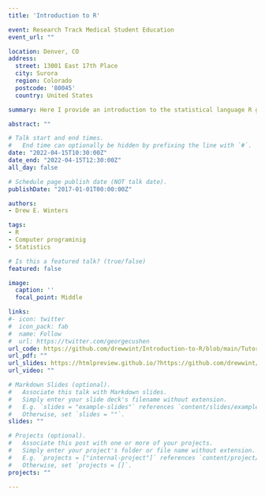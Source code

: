 ```yaml
---
title: 'Introduction to R'

event: Research Track Medical Student Education
event_url: ""

location: Denver, CO
address:
  street: 13001 East 17th Place
  city: Surora
  region: Colorado
  postcode: '80045'
  country: United States

summary: Here I provide an introduction to the statistical language R geared toward medical students in the research track. 

abstract: ""

# Talk start and end times.
#   End time can optionally be hidden by prefixing the line with `#`.
date: "2022-04-15T10:30:00Z"
date_end: "2022-04-15T12:30:00Z"
all_day: false

# Schedule page publish date (NOT talk date).
publishDate: "2017-01-01T00:00:00Z"

authors: 
- Drew E. Winters

tags: 
- R
- Computer programinig 
- Statistics 

# Is this a featured talk? (true/false)
featured: false

image:
  caption: ''
  focal_point: Middle

links:
#- icon: twitter
#  icon_pack: fab
#  name: Follow
#  url: https://twitter.com/georgecushen
url_code: https://github.com/drewwint/Introduction-to-R/blob/main/Tutorial_code/basic%20R%20functions.R
url_pdf: ""
url_slides: https://htmlpreview.github.io/?https://github.com/drewwint/Introduction-to-R/blob/main/Slides/R_Intro_slides_V2.html
url_video: ""

# Markdown Slides (optional).
#   Associate this talk with Markdown slides.
#   Simply enter your slide deck's filename without extension.
#   E.g. `slides = "example-slides"` references `content/slides/example-slides.md`.
#   Otherwise, set `slides = ""`.
slides: ""

# Projects (optional).
#   Associate this post with one or more of your projects.
#   Simply enter your project's folder or file name without extension.
#   E.g. `projects = ["internal-project"]` references `content/project/deep-learning/index.md`.
#   Otherwise, set `projects = []`.
projects: ""
 
---
```

